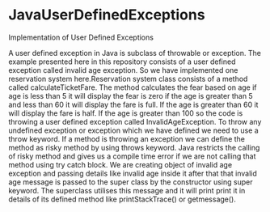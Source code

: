 # JavaUserDefinedExceptions
Implementation of User Defined Exceptions

A user defined exception in Java is subclass of throwable or exception. 
The example presented here in this repository consists of a user defined exception called invalid age exception.
So we have implemented one reservation system here.Reservation system class consists of a method called calculateTicketFare.
The method calculates the fear based on age if age is less than 5 it will display the fear is zero if the age is greater than 5 and less than 60 it will display the fare is full.
If the age is greater than 60 it will display the fare is half.
If the age is greater than 100 so the code is throwing a user defined exception called InvalidAgeException.
To throw any undefined exception or exception which we have defined we need to use a throw keyword.
If a method is throwing an exception we can define the method as risky method by using throws keyword.
Java restricts the calling of risky method and gives us a compile time error if we are not calling that method using try catch block.
We are creating object of invalid age exception and passing details like invalid age inside it after that that invalid age message is passed to the super class by the constructor using super keyword.
The superclass utilises this message and it will print print it in details of its defined method like printStackTrace() or getmessage(). 